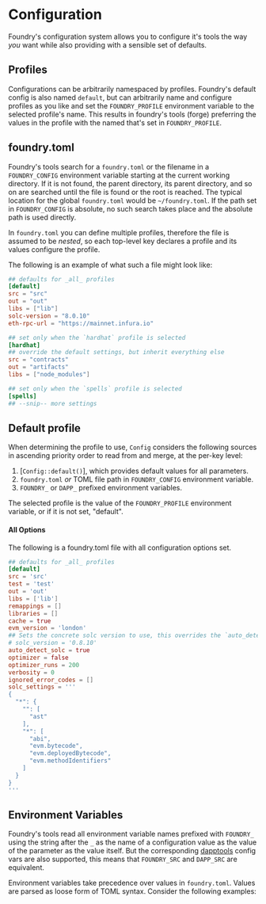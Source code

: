 # Configuration

Foundry's configuration system allows you to configure it's tools the way _you_ want while also providing with a
sensible set of defaults.

## Profiles

Configurations can be arbitrarily namespaced by profiles. Foundry's default config is also named `default`, but can
arbitrarily name and configure profiles as you like and set the `FOUNDRY_PROFILE` environment variable to the selected
profile's name. This results in foundry's tools (forge) preferring the values in the profile with the named that's set
in `FOUNDRY_PROFILE`.

## foundry.toml

Foundry's tools search for a `foundry.toml`  or the filename in a `FOUNDRY_CONFIG` environment variable starting at the
current working directory. If it is not found, the parent directory, its parent directory, and so on are searched until
the file is found or the root is reached. The typical location for the global `foundry.toml` would be `~/foundry.toml`.
If the path set in `FOUNDRY_CONFIG` is absolute, no such search takes place and the absolute path is used directly.

In `foundry.toml` you can define multiple profiles, therefore the file is assumed to be _nested_, so each top-level key
declares a profile and its values configure the profile.

The following is an example of what such a file might look like:

```toml
## defaults for _all_ profiles
[default]
src = "src"
out = "out"
libs = ["lib"]
solc-version = "8.0.10"
eth-rpc-url = "https://mainnet.infura.io"

## set only when the `hardhat` profile is selected
[hardhat]
## override the default settings, but inherit everything else
src = "contracts"
out = "artifacts"
libs = ["node_modules"]

## set only when the `spells` profile is selected
[spells]
## --snip-- more settings
```

## Default profile

When determining the profile to use, `Config` considers the following sources in ascending priority order to read from
and merge, at the per-key level:

1. [`Config::default()`], which provides default values for all parameters.
2. `foundry.toml` _or_ TOML file path in `FOUNDRY_CONFIG` environment variable.
3. `FOUNDRY_` or `DAPP_` prefixed environment variables.

The selected profile is the value of the `FOUNDRY_PROFILE` environment variable, or if it is not set, "default".

#### All Options

The following is a foundry.toml file with all configuration options set.

```toml
## defaults for _all_ profiles
[default]
src = 'src'
test = 'test'
out = 'out'
libs = ['lib']
remappings = []
libraries = []
cache = true
evm_version = 'london'
## Sets the concrete solc version to use, this overrides the `auto_detect_solc` value
# solc_version = '0.8.10'
auto_detect_solc = true
optimizer = false
optimizer_runs = 200
verbosity = 0
ignored_error_codes = []
solc_settings = '''
{
  "*": {
    "": [
      "ast"
    ],
    "*": [
      "abi",
      "evm.bytecode",
      "evm.deployedBytecode",
      "evm.methodIdentifiers"
    ]
  }
}
'''
```

## Environment Variables

Foundry's tools read all environment variable names prefixed with `FOUNDRY_` using the string after the `_` as the name
of a configuration value as the value of the parameter as the value itself. But the
corresponding [dapptools](https://github.com/dapphub/dapptools/tree/master/src/dapp#configuration) config vars are also
supported, this means that `FOUNDRY_SRC` and `DAPP_SRC` are equivalent.

Environment variables take precedence over values in `foundry.toml`. Values are parsed as loose form of TOML syntax.
Consider the following examples: